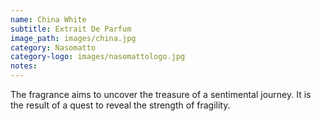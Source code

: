 ```yaml
---
name: China White
subtitle: Extrait De Parfum
image_path: images/china.jpg
category: Nasomatto
category-logo: images/nasomattologo.jpg
notes: 
---
```

The fragrance aims to uncover the treasure of a sentimental journey. It is the result of a quest to reveal the strength of fragility.